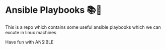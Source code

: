 # Ansible Playbooks 📚📌
This is a repo which contains some useful ansible playbooks which we can excute in linux machines

Have fun with ANSIBLE 
